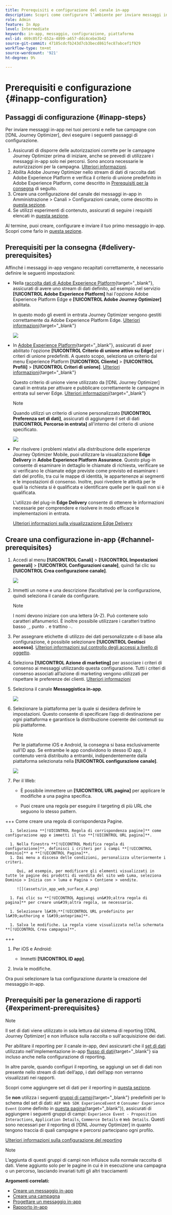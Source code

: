 ```yaml
---
title: Prerequisiti e configurazione del canale in-app
description: Scopri come configurare l’ambiente per inviare messaggi in-app con Journey Optimizer
role: Admin
feature: In App
level: Intermediate
keywords: in-app, messaggio, configurazione, piattaforma
exl-id: 469c05f2-652a-4899-a657-ddc4cebe3b42
source-git-commit: 47185cdcfb243d7cb3becd861fec87abcef1f929
workflow-type: tm+mt
source-wordcount: '921'
ht-degree: 9%

---
```


# Prerequisiti e configurazione {#inapp-configuration}

## Passaggi di configurazione {#inapp-steps}

Per inviare messaggi in-app nei tuoi percorsi e nelle tue campagne con [!DNL Journey Optimizer], devi eseguire i seguenti passaggi di configurazione.

1. Assicurati di disporre delle autorizzazioni corrette per le campagne Journey Optimizer prima di iniziare, anche se prevedi di utilizzare i messaggi in-app solo nei percorsi. Sono ancora necessarie le autorizzazioni per la campagna. [Ulteriori informazioni](../campaigns/get-started-with-campaigns.md#campaign-prerequisites).
1. Abilita Adobe Journey Optimizer nello stream di dati di raccolta dati Adobe Experience Platform e verifica il criterio di unione predefinito in Adobe Experience Platform, come descritto in [Prerequisiti per la consegna](#delivery-prerequisites) di seguito.
1. Creare una configurazione del canale dei messaggi in-app in Amministrazione > Canali > Configurazioni canale, come descritto in [questa sezione](#channel-prerequisites).
1. Se utilizzi esperimenti di contenuto, assicurati di seguire i requisiti elencati in [questa sezione](#experiment-prerequisite).

Al termine, puoi creare, configurare e inviare il tuo primo messaggio in-app. Scopri come farlo in [questa sezione](create-in-app.md).

## Prerequisiti per la consegna {#delivery-prerequisites}

Affinché i messaggi in-app vengano recapitati correttamente, è necessario definire le seguenti impostazioni:

* Nella [raccolta dati di Adobe Experience Platform](https://experienceleague.adobe.com/docs/experience-platform/edge/datastreams/overview.html?lang=it){target="_blank"}, assicurati di avere uno stream di dati definito, ad esempio nel servizio **[!UICONTROL Adobe Experience Platform]** hai l&#39;opzione Adobe Experience Platform Edge e **[!UICONTROL Adobe Journey Optimizer]** abilitata.

  In questo modo gli eventi in entrata Journey Optimizer vengono gestiti correttamente da Adobe Experience Platform Edge. [Ulteriori informazioni](https://experienceleague.adobe.com/docs/experience-platform/edge/datastreams/configure.html?lang=it){target="_blank"}

  ![](assets/inapp_config_6.png)

* In [Adobe Experience Platform](https://experienceleague.adobe.com/docs/experience-platform/profile/home.html?lang=it){target="_blank"}, assicurati di aver abilitato l&#39;opzione **[!UICONTROL Criterio di unione attivo su Edge]** per i criteri di unione predefiniti. A questo scopo, seleziona un criterio dal menu Experience Platform **[!UICONTROL Cliente]** > **[!UICONTROL Profili]** > **[!UICONTROL Criteri di unione]**. [Ulteriori informazioni](https://experienceleague.adobe.com/docs/experience-platform/profile/merge-policies/ui-guide.html?lang=it#configure){target="_blank"}

  Questo criterio di unione viene utilizzato da [!DNL Journey Optimizer] canali in entrata per attivare e pubblicare correttamente le campagne in entrata sul server Edge. [Ulteriori informazioni](https://experienceleague.adobe.com/docs/experience-platform/profile/merge-policies/ui-guide.html?lang=it){target="_blank"}

  >[!NOTE]
  >
  >Quando utilizzi un criterio di unione personalizzato **[!UICONTROL Preferenza set di dati]**, assicurati di aggiungere il set di dati **[!UICONTROL Percorso in entrata]** all&#39;interno del criterio di unione specificato.

  ![](assets/inapp_config_8.png)

* Per risolvere i problemi relativi alla distribuzione delle esperienze Journey Optimizer Mobile, puoi utilizzare la visualizzazione **Edge Delivery** in **Adobe Experience Platform Assurance**. Questo plug-in consente di esaminare in dettaglio le chiamate di richiesta, verificare se si verificano le chiamate edge previste come previsto ed esaminare i dati del profilo, tra cui le mappe di identità, le appartenenze ai segmenti e le impostazioni di consenso. Inoltre, puoi rivedere le attività per le quali la richiesta si è qualificata e identificare quelle per le quali non si è qualificata.

  L&#39;utilizzo del plug-in **Edge Delivery** consente di ottenere le informazioni necessarie per comprendere e risolvere in modo efficace le implementazioni in entrata.

  [Ulteriori informazioni sulla visualizzazione Edge Delivery](https://experienceleague.adobe.com/it/docs/experience-platform/assurance/view/edge-delivery)

## Creare una configurazione in-app {#channel-prerequisites}


1. Accedi al menu **[!UICONTROL Canali]** > **[!UICONTROL Impostazioni generali]** > **[!UICONTROL Configurazioni canale]**, quindi fai clic su **[!UICONTROL Crea configurazione canale]**.

   ![](assets/inapp_config_1.png)

1. Immetti un nome e una descrizione (facoltativa) per la configurazione, quindi seleziona il canale da configurare.

   >[!NOTE]
   >
   > I nomi devono iniziare con una lettera (A-Z). Può contenere solo caratteri alfanumerici. È inoltre possibile utilizzare i caratteri trattino basso `_`, punto `.` e trattino `-`.

1. Per assegnare etichette di utilizzo dei dati personalizzate o di base alla configurazione, è possibile selezionare **[!UICONTROL Gestisci accesso]**. [Ulteriori informazioni sul controllo degli accessi a livello di oggetto](../administration/object-based-access.md).

1. Seleziona **[!UICONTROL Azione di marketing]** per associare i criteri di consenso ai messaggi utilizzando questa configurazione. Tutti i criteri di consenso associati all’azione di marketing vengono utilizzati per rispettare le preferenze dei clienti. [Ulteriori informazioni](../action/consent.md#surface-marketing-actions)

1. Seleziona il canale **Messaggistica in-app**.

   ![](assets/inapp_config_9.png)

1. Selezionare la piattaforma per la quale si desidera definire le impostazioni. Questo consente di specificare l’app di destinazione per ogni piattaforma e garantisce la distribuzione coerente dei contenuti su più piattaforme.

   >[!NOTE]
   >
   >Per le piattaforme iOS e Android, la consegna si basa esclusivamente sull’ID app. Se entrambe le app condividono lo stesso ID app, il contenuto verrà distribuito a entrambi, indipendentemente dalla piattaforma selezionata nella **[!UICONTROL configurazione canale]**.

   ![](assets/inapp_config_10.png)

1. Per il Web:

   * È possibile immettere un **[!UICONTROL URL pagina]** per applicare le modifiche a una pagina specifica.

   * Puoi creare una regola per eseguire il targeting di più URL che seguono lo stesso pattern.

+++ Come creare una regola di corrispondenza Pagine.

      1. Seleziona **[!UICONTROL Regola di corrispondenza pagine]** come configurazione app e immetti il tuo **[!UICONTROL URL pagina]**.

      1. Nella finestra **[!UICONTROL Modifica regola di configurazione]**, definisci i criteri per i campi **[!UICONTROL Dominio]** e **[!UICONTROL Pagina]**.
      1. Dai menu a discesa delle condizioni, personalizza ulteriormente i criteri.

         Qui, ad esempio, per modificare gli elementi visualizzati in tutte le pagine dei prodotti di vendita del sito web Luma, seleziona Dominio > Inizia con > luma e Pagina > Contiene > vendite.

         ![](assets/in_app_web_surface_4.png)

      1. Fai clic su **[!UICONTROL Aggiungi un&#39;altra regola di pagina]** per creare un&#39;altra regola, se necessario.

      1. Selezionare l&#39;**[!UICONTROL URL predefinito per l&#39;authoring e l&#39;anteprima]**.

      1. Salva le modifiche. La regola viene visualizzata nella schermata **[!UICONTROL Crea campagna]**.

+++

1. Per iOS e Android:

   * Immetti **[!UICONTROL ID app]**.

1. Invia le modifiche.

Ora puoi selezionare la tua configurazione durante la creazione del messaggio in-app.

## Prerequisiti per la generazione di rapporti {#experiment-prerequisites}

>[!NOTE]
>
>Il set di dati viene utilizzato in sola lettura dal sistema di reporting [!DNL Journey Optimizer] e non influisce sulla raccolta o sull&#39;acquisizione dei dati.

Per abilitare il reporting per il canale in-app, devi assicurarti che il [set di dati](../data/get-started-datasets.md) utilizzato nell&#39;implementazione in-app [flusso di dati](https://experienceleague.adobe.com/docs/experience-platform/datastreams/overview.html?lang=it){target="_blank"} sia incluso anche nella configurazione di reporting.

In altre parole, quando configuri il reporting, se aggiungi un set di dati non presente nello stream di dati dell’app, i dati dell’app non verranno visualizzati nei rapporti.

Scopri come aggiungere set di dati per il reporting in [questa sezione](../reports/reporting-configuration.md#add-datasets).

Se **non** utilizza i seguenti [gruppi di campi](https://experienceleague.adobe.com/docs/experience-platform/xdm/tutorials/create-schema-ui.html?lang=it#field-group){target="_blank"} predefiniti per lo schema del set di dati: `AEP Web SDK ExperienceEvent` e `Consumer Experience Event` (come definito in [questa pagina](https://experienceleague.adobe.com/docs/platform-learn/implement-web-sdk/initial-configuration/configure-schemas.html?lang=it#add-field-groups){target="_blank"}), assicurati di aggiungere i seguenti gruppi di campi: `Experience Event - Proposition Interactions`, `Application Details`, `Commerce Details` e `Web Details`. Questi sono necessari per il reporting di [!DNL Journey Optimizer] in quanto tengono traccia di quali campagne e percorsi partecipano ogni profilo.

[Ulteriori informazioni sulla configurazione del reporting](../reports/reporting-configuration.md)

>[!NOTE]
>
>L’aggiunta di questi gruppi di campi non influisce sulla normale raccolta di dati. Viene aggiunto solo per le pagine in cui è in esecuzione una campagna o un percorso, lasciando invariati tutti gli altri tracciamenti

**Argomenti correlati:**

* [Creare un messaggio in-app](create-in-app.md)
* [Creare una campagna](../campaigns/create-campaign.md)
* [Progettare un messaggio in-app](design-in-app.md)
* [Rapporto in-app](../reports/campaign-global-report-cja-inapp.md)

